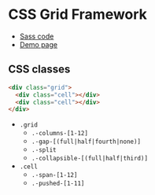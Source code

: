 # CSS Grid Framework

- [Sass code](https://github.com/shikakun/css-grid-framework/blob/master/src/styles/_grid.scss)
- [Demo page](https://shikakun.github.com/css-grid-framework/)

## CSS classes

```html
<div class="grid">
  <div class="cell"></div>
  <div class="cell"></div>
</div>
```

- `.grid`
    - `.-columns-[1-12]`
    - `.-gap-[(full|half|fourth|none)]`
    - `.-split`
    - `.-collapsible-[(full|half|third)]`
- `.cell`
    - `.-span-[1-12]`
    - `.-pushed-[1-11]`
